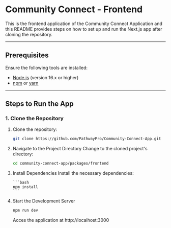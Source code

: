 # Community Connect - Frontend

This is the frontend application of the Community Connect Application and this README provides steps on how to set up and run the Next.js app after cloning the repository.

---

## Prerequisites

Ensure the following tools are installed:

- [Node.js](https://nodejs.org/) (version 16.x or higher)
- [npm](https://www.npmjs.com/) or [yarn](https://yarnpkg.com/)

---

## Steps to Run the App

### 1. Clone the Repository

1.  Clone the repository:

    ```bash
    git clone https://github.com/PathwayPro/Community-Connect-App.git
    ```

2.  Navigate to the Project Directory
    Change to the cloned project's directory:

    ```bash
    cd community-connect-app/packages/frontend
    ```

3.  Install Dependencies
    Install the necessary dependencies:

        ```bash
        npm install
        ```

4.  Start the Development Server

    ```bash
    npm run dev
    ```

    Acces the application at http://localhost:3000

